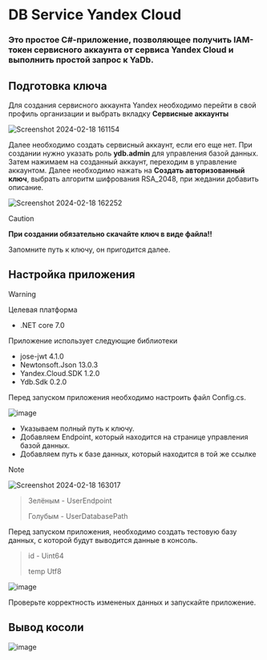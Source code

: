 # DB Service Yandex Cloud 

### Это простое C#-приложение, позволяющее получить IAM-токен сервисного аккаунта от сервиса Yandex Cloud и выполнить простой запрос к YaDb.

## Подготовка ключа
 Для создания сервисного аккаунта Yandex необходимо перейти в свой профиль организации и выбрать вкладку **Сервисные аккаунты**

![Screenshot 2024-02-18 161154](https://github.com/forggod/DB-Service-Yandex-Cloud/assets/91021642/f007442e-1ea3-4ac4-9217-807e4d75028a)

Далее необходимо создать сервисный аккаунт, если его еще нет. При создании нужно указать роль **ydb.admin** для управления базой данных.
Затем нажимаем на созданный аккаунт, переходим в управление аккаунтом.
Далее необходимо нажать на **Создать авторизованный ключ**, выбрать алгоритм шифрования RSA_2048, при жедании добавить описание.

![Screenshot 2024-02-18 162252](https://github.com/forggod/DB-Service-Yandex-Cloud/assets/91021642/690a54d4-b0b6-408f-9067-992529ae9584)
> [!CAUTION]
> **При создании обязательно скачайте ключ в виде файла!!**

Запомните путь к ключу, он пригодится далее.

## Настройка приложения

> [!WARNING]
> Целевая платформа
> * .NET core 7.0
> 
> Приложение использует следующие библиотеки
>
> * jose-jwt 4.1.0
> * Newtonsoft.Json 13.0.3
> * Yandex.Cloud.SDK 1.2.0
> * Ydb.Sdk 0.2.0

Перед запуском приложения необходимо настроить файл Config.cs.

![image](https://github.com/forggod/DB-Service-Yandex-Cloud/assets/91021642/f09cf4ce-7180-4967-b868-aad3be995629)

* Указываем полный путь к ключу.
* Добавляем Endpoint, который находится на странице управления базой данных.
* Добавляем путь к базе данных, который находится в той же ссылке
> [!NOTE]
> ![Screenshot 2024-02-18 163017](https://github.com/forggod/DB-Service-Yandex-Cloud/assets/91021642/037ca2ae-0757-4975-862a-b5777479dd53)
> > Зелёным - UserEndpoint
> > 
> > Голубым - UserDatabasePath

Перед запуском приложения, необходимо создать тестовую базу данных, с которой будут выводится данные в консоль.
> id - Uint64
> 
> temp Utf8 

![image](https://github.com/forggod/DB-Service-Yandex-Cloud/assets/91021642/5bf731e4-d7f5-4b92-b80c-67e37da4fc2c)

Проверьте корректность измененых данных и запускайте приложение.

## Вывод косоли

![image](https://github.com/forggod/DB-Service-Yandex-Cloud/assets/91021642/fe660bf0-7dfd-40ec-8e59-48f9c790a625)
